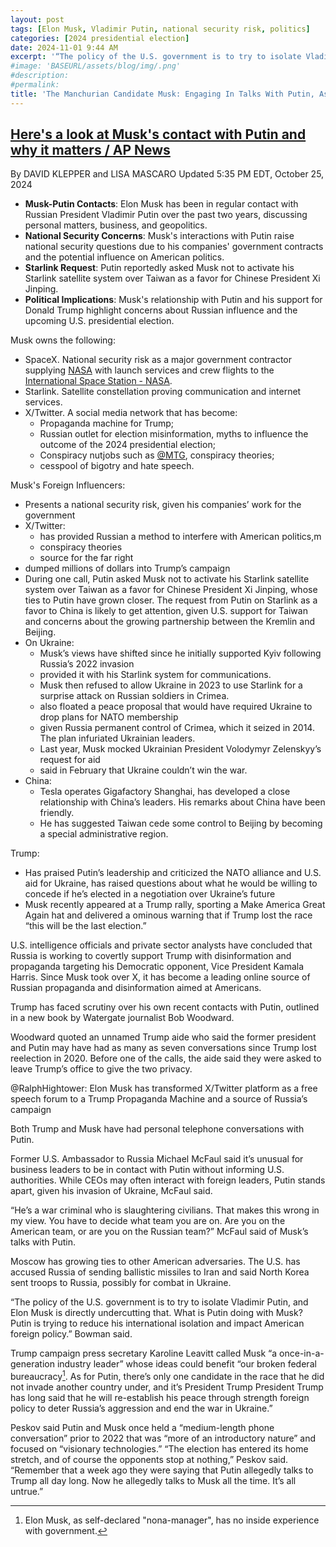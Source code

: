 ```yaml
---
layout: post
tags: [Elon Musk, Vladimir Putin, national security risk, politics]
categories: [2024 presidential election]
date: 2024-11-01 9:44 AM
excerpt: '“The policy of the U.S. government is to try to isolate Vladimir Putin, and Elon Musk is directly undercutting that. What is Putin doing with Musk? Putin is trying to reduce his international isolation and impact American foreign policy.” – Bradley Bowman, a former West Point assistant professor who is now senior director of the Center on Military and Political Power at the Foundation for Defense of Democracies'
#image: 'BASEURL/assets/blog/img/.png'
#description:
#permalink:
title: 'The Manchurian Candidate Musk: Engaging In Talks With Putin, As Has Trump'
---
```



## [Here's a look at Musk's contact with Putin and why it matters / AP News](https://apnews.com/article/musk-putin-x-trump-tesla-election-russia-9cecb7cb0f23ccce49336771280ae179)

By  DAVID KLEPPER and LISA MASCARO
Updated 5:35 PM EDT, October 25, 2024

- **Musk-Putin Contacts**: Elon Musk has been in regular contact with Russian President Vladimir Putin over the past two years, discussing personal matters, business, and geopolitics.
- **National Security Concerns**: Musk's interactions with Putin raise national security questions due to his companies' government contracts and the potential influence on American politics.
- **Starlink Request**: Putin reportedly asked Musk not to activate his Starlink satellite system over Taiwan as a favor for Chinese President Xi Jinping.
- **Political Implications**: Musk's relationship with Putin and his support for Donald Trump highlight concerns about Russian influence and the upcoming U.S. presidential election.

Musk owns the following:

- SpaceX. National security risk as a major government contractor supplying [NASA](https://www.nasa.gov/) with launch services and crew flights to the [International Space Station - NASA](https://www.nasa.gov/international-space-station/).
- Starlink. Satellite constellation proving communication and internet services.
- X/Twitter. A social media network that has become:
    - Propaganda machine for Trump;
    - Russian outlet for election misinformation, myths to influence the outcome of the 2024 presidential election;
    - Conspiracy nutjobs such as [@MTG](https://greene.house.gov), conspiracy theories;
    - cesspool of bigotry and hate speech.

Musk's Foreign Influencers:

- Presents a national security risk, given his companies’ work for the government
- X/Twitter:
    - has provided Russian a method to interfere with American politics,m
    - conspiracy theories
    - source for the far right
- dumped millions of dollars into Trump’s campaign
- During one call, Putin asked Musk not to activate his Starlink satellite system over Taiwan as a favor for Chinese President Xi Jinping, whose ties to Putin have grown closer. The request from Putin on Starlink as a favor to China is likely to get attention, given U.S. support for Taiwan and concerns about the growing partnership between the Kremlin and Beijing.
- On Ukraine:
    - Musk’s views have shifted since he initially supported Kyiv following Russia’s 2022 invasion
    - provided it with his Starlink system for communications.
    - Musk then refused to allow Ukraine in 2023 to use Starlink for a surprise attack on Russian soldiers in Crimea.
    - also floated a peace proposal that would have required Ukraine to drop plans for NATO membership
    - given Russia permanent control of Crimea, which it seized in 2014. The plan infuriated Ukrainian leaders.
    - Last year, Musk mocked Ukrainian President Volodymyr Zelenskyy’s request for aid
    - said in February that Ukraine couldn’t win the war.
- China:
    - Tesla operates Gigafactory Shanghai, has developed a close relationship with China’s leaders. His remarks about China have been friendly.
    - He has suggested Taiwan cede some control to Beijing by becoming a special administrative region.

Trump:

- Has praised Putin’s leadership and criticized the NATO alliance and U.S. aid for Ukraine, has raised questions about what he would be willing to concede if he’s elected in a negotiation over Ukraine’s future
- Musk recently appeared at a Trump rally, sporting a Make America Great Again hat and delivered a ominous warning that if Trump lost the race “this will be the last election.”

U.S. intelligence officials and private sector analysts have concluded that Russia is working to covertly support Trump with disinformation and propaganda targeting his Democratic opponent, Vice President Kamala Harris. Since Musk took over X, it has become a leading online source of Russian propaganda and disinformation aimed at Americans.

Trump has faced scrutiny over his own recent contacts with Putin, outlined in a new book by Watergate journalist Bob Woodward.

Woodward quoted an unnamed Trump aide who said the former president and Putin may have had as many as seven conversations since Trump lost reelection in 2020. Before one of the calls, the aide said they were asked to leave Trump’s office to give the two privacy.

@RalphHightower: Elon Musk has transformed X/Twitter platform as a free speech forum to a Trump Propaganda Machine and a source of Russia’s campaign

Both Trump and Musk have had personal telephone conversations with Putin.

Former U.S. Ambassador to Russia Michael McFaul said it’s unusual for business leaders to be in contact with Putin without informing U.S. authorities. While CEOs may often interact with foreign leaders, Putin stands apart, given his invasion of Ukraine, McFaul said.

“He’s a war criminal who is slaughtering civilians. That makes this wrong in my view. You have to decide what team you are on. Are you on the American team, or are you on the Russian team?”
McFaul said of Musk’s talks with Putin.

Moscow has growing ties to other American adversaries. The U.S. has accused Russia of sending ballistic missiles to Iran and said North Korea sent troops to Russia, possibly for combat in Ukraine.

“The policy of the U.S. government is to try to isolate Vladimir Putin, and Elon Musk is directly undercutting that. What is Putin doing with Musk? Putin is trying to reduce his international isolation and impact American foreign policy.”
 Bowman said.

Trump campaign press secretary Karoline Leavitt called Musk “a once-in-a-generation industry leader” whose ideas could benefit “our broken federal bureaucracy[^51]. As for Putin, there’s only one candidate in the race that he did not invade another country under, and it’s President Trump  President Trump has long said that he will re-establish his peace through strength foreign policy to deter Russia’s aggression and end the war in Ukraine.”

[^51]: Elon Musk, as self-declared "nona-manager", has no inside experience with government.

Peskov said Putin and Musk once held a “medium-length phone conversation” prior to 2022 that was “more of an introductory nature” and focused on “visionary technologies.” “The election has entered its home stretch, and of course the opponents stop at nothing,” Peskov said. “Remember that a week ago they were saying that Putin allegedly talks to Trump all day long. Now he allegedly talks to Musk all the time. It’s all untrue.”

